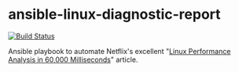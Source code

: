 ansible-linux-diagnostic-report
======

[![Build Status](https://travis-ci.org/themizan/ansible-linux-diagnostic-report.svg?branch=master)](https://travis-ci.org/themizan/ansible-linux-diagnostic-report)

Ansible playbook to automate Netflix's excellent "[Linux Performance Analysis in 60,000 Milliseconds](https://medium.com/netflix-techblog/linux-performance-analysis-in-60-000-milliseconds-accc10403c55)" article.